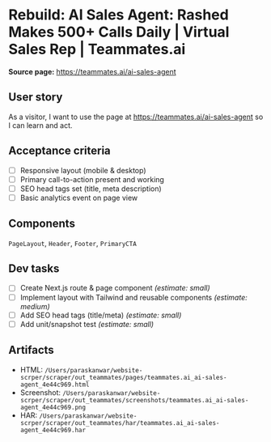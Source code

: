 # Rebuild: AI Sales Agent: Rashed Makes 500+ Calls Daily | Virtual Sales Rep | Teammates.ai

**Source page:** https://teammates.ai/ai-sales-agent

## User story
As a visitor, I want to use the page at https://teammates.ai/ai-sales-agent so I can learn and act.

## Acceptance criteria
- [ ] Responsive layout (mobile & desktop)
- [ ] Primary call-to-action present and working
- [ ] SEO head tags set (title, meta description)
- [ ] Basic analytics event on page view

## Components
`PageLayout`, `Header`, `Footer`, `PrimaryCTA`

## Dev tasks
- [ ] Create Next.js route & page component _(estimate: small)_
- [ ] Implement layout with Tailwind and reusable components _(estimate: medium)_
- [ ] Add SEO head tags (title/meta) _(estimate: small)_
- [ ] Add unit/snapshot test _(estimate: small)_

## Artifacts
- HTML: `/Users/paraskanwar/website-scrper/scraper/out_teammates/pages/teammates.ai_ai-sales-agent_4e44c969.html`
- Screenshot: `/Users/paraskanwar/website-scrper/scraper/out_teammates/screenshots/teammates.ai_ai-sales-agent_4e44c969.png`
- HAR: `/Users/paraskanwar/website-scrper/scraper/out_teammates/har/teammates.ai_ai-sales-agent_4e44c969.har`

